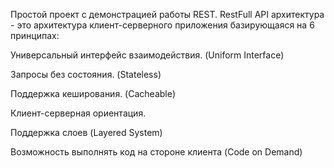 Простой проект с демонстрацией работы REST. RestFull API архитектура - это архитектура клиент-серверного приложения базирующаяся на 6 принципах:

Универсальный интерфейс взаимодействия. (Uniform Interface)

Запросы без состояния. (Stateless)

Поддержка кеширования. (Cacheable)

Клиент-серверная ориентация.

Поддержка слоев (Layered System)

Возможность выполнять код на стороне клиента (Code on Demand)